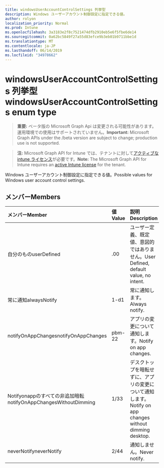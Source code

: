 ```yaml
---
title: windowsUserAccountControlSettings 列挙型
description: Windows ユーザーアカウント制御設定に指定できる値。
author: rolyon
localization_priority: Normal
ms.prod: Intune
ms.openlocfilehash: 3a3183e2f8c7521474dfb2910eb5e6f5fbe6de14
ms.sourcegitcommit: 0a62bc5849f27a55d83efce9b3eb01b9711bbe1d
ms.translationtype: MT
ms.contentlocale: ja-JP
ms.lasthandoff: 06/14/2019
ms.locfileid: "34978662"
---
```

# <a name="windowsuseraccountcontrolsettings-enum-type"></a><span data-ttu-id="657b2-103">windowsUserAccountControlSettings 列挙型</span><span class="sxs-lookup"><span data-stu-id="657b2-103">windowsUserAccountControlSettings enum type</span></span>

> <span data-ttu-id="657b2-104">**重要:** ベータ版の Microsoft Graph Api は変更される可能性があります。運用環境での使用はサポートされていません。</span><span class="sxs-lookup"><span data-stu-id="657b2-104">**Important:** Microsoft Graph APIs under the /beta version are subject to change; production use is not supported.</span></span>

> <span data-ttu-id="657b2-105">**注:** Microsoft Graph API for Intune では、テナントに対して[アクティブな intune ライセンス](https://go.microsoft.com/fwlink/?linkid=839381)が必要です。</span><span class="sxs-lookup"><span data-stu-id="657b2-105">**Note:** The Microsoft Graph API for Intune requires an [active Intune license](https://go.microsoft.com/fwlink/?linkid=839381) for the tenant.</span></span>

<span data-ttu-id="657b2-106">Windows ユーザーアカウント制御設定に指定できる値。</span><span class="sxs-lookup"><span data-stu-id="657b2-106">Possible values for Windows user account control settings.</span></span>

## <a name="members"></a><span data-ttu-id="657b2-107">メンバー</span><span class="sxs-lookup"><span data-stu-id="657b2-107">Members</span></span>
|<span data-ttu-id="657b2-108">メンバー</span><span class="sxs-lookup"><span data-stu-id="657b2-108">Member</span></span>|<span data-ttu-id="657b2-109">値</span><span class="sxs-lookup"><span data-stu-id="657b2-109">Value</span></span>|<span data-ttu-id="657b2-110">説明</span><span class="sxs-lookup"><span data-stu-id="657b2-110">Description</span></span>|
|:---|:---|:---|
|<span data-ttu-id="657b2-111">自分のもの</span><span class="sxs-lookup"><span data-stu-id="657b2-111">userDefined</span></span>|<span data-ttu-id="657b2-112">.0</span><span class="sxs-lookup"><span data-stu-id="657b2-112">0</span></span>|<span data-ttu-id="657b2-113">ユーザー定義、既定値、意図的ではありません。</span><span class="sxs-lookup"><span data-stu-id="657b2-113">User Defined, default value, no intent.</span></span>|
|<span data-ttu-id="657b2-114">常に通知</span><span class="sxs-lookup"><span data-stu-id="657b2-114">alwaysNotify</span></span>|<span data-ttu-id="657b2-115">1-d</span><span class="sxs-lookup"><span data-stu-id="657b2-115">1</span></span>|<span data-ttu-id="657b2-116">常に通知します。</span><span class="sxs-lookup"><span data-stu-id="657b2-116">Always notify.</span></span>|
|<span data-ttu-id="657b2-117">notifyOnAppChanges</span><span class="sxs-lookup"><span data-stu-id="657b2-117">notifyOnAppChanges</span></span>|<span data-ttu-id="657b2-118">pbm-2</span><span class="sxs-lookup"><span data-stu-id="657b2-118">2</span></span>|<span data-ttu-id="657b2-119">アプリの変更について通知します。</span><span class="sxs-lookup"><span data-stu-id="657b2-119">Notify on app changes.</span></span>|
|<span data-ttu-id="657b2-120">Notifyonappのすべての非追加暗転</span><span class="sxs-lookup"><span data-stu-id="657b2-120">notifyOnAppChangesWithoutDimming</span></span>|<span data-ttu-id="657b2-121">1/3</span><span class="sxs-lookup"><span data-stu-id="657b2-121">3</span></span>|<span data-ttu-id="657b2-122">デスクトップを暗転せずに、アプリの変更について通知します。</span><span class="sxs-lookup"><span data-stu-id="657b2-122">Notify on app changes without dimming desktop.</span></span>|
|<span data-ttu-id="657b2-123">neverNotify</span><span class="sxs-lookup"><span data-stu-id="657b2-123">neverNotify</span></span>|<span data-ttu-id="657b2-124">2/4</span><span class="sxs-lookup"><span data-stu-id="657b2-124">4</span></span>|<span data-ttu-id="657b2-125">通知しません。</span><span class="sxs-lookup"><span data-stu-id="657b2-125">Never notify.</span></span>|





